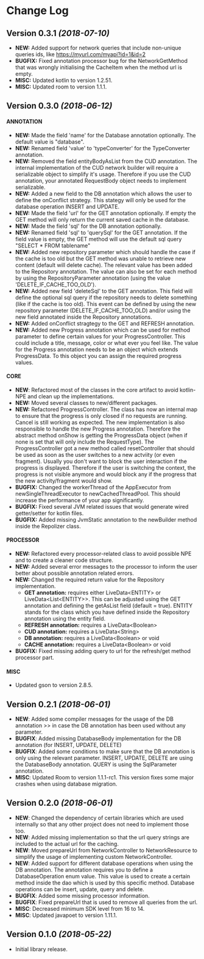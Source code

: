 Change Log
==========

Version 0.3.1 *(2018-07-10)*
----------------------------
- **NEW:** Added support for network queries that include non-unique queries ids, like https://myurl.com/myapi?id=1&id=2
- **BUGFIX:** Fixed annotation processor bug for the NetworkGetMethod that was wrongly initialising the CacheItem when the method url is empty.
- **MISC:** Updated kotlin to version 1.2.51.
- **MISC:** Updated room to version 1.1.1.


Version 0.3.0 *(2018-06-12)*
----------------------------

#### ANNOTATION

- **NEW:** Made the field 'name' for the Database annotation optionally. The default value is "database".
- **NEW:** Renamed field 'value' to 'typeConverter' for the TypeConverter annotation.
- **NEW:** Removed the field entityBodyAsList from the CUD annotation. The internal implementation of the CUD network builder will require a serializable object to simplify it's usage. Therefore if you use the CUD annotation, your annotated RequestBody object needs to implement serializable.
- **NEW:** Added a new field to the DB annotation which allows the user to define the onConflict strategy. This stategy will only be used for the database operation INSERT and UPDATE.
- **NEW:** Made the field 'url' for the GET annotation optionally. If empty the GET method will only return the current saved cache in the database.
- **NEW:** Made the field 'sql' for the DB annotation optionally.
- **NEW:** Renamed field 'sql' to 'querySql' for the GET annotation. If the field value is empty, the GET method will use the default sql query "SELECT * FROM tablename"
- **NEW:** Added new repository parameter which should handle the case if the cache is too old but the GET method was unable to retrieve new content (default will delete cache). The relevant value has been added to the Repository annotation. The value can also be set for each method by using the RepositoryParameter annotation (using the value 'DELETE_IF_CACHE_TOO_OLD').
- **NEW:** Added new field 'deleteSql' to the GET annotation. This field will define the optional sql query if the repository needs to delete something (like if the cache is too old). This event can be defined by using the new repository parameter (DELETE_IF_CACHE_TOO_OLD) and/or using the new field annotated inside the Repository annotations.
- **NEW:** Added onConflict stragtegy to the GET and REFRESH annotation.
- **NEW:** Added new Progress annotation which can be used for method parameter to define certain values for your ProgressController. This could include a title, message, color or what ever you feel like. The value for the Progress annotation needs to be an object which extends ProgressData. To this object you can assign the required progress values.

#### CORE
- **NEW**: Refactored most of the classes in the core artifact to avoid kotlin-NPE and clean up the implementations.
- **NEW:** Moved several classes to new/different packages.
- **NEW:** Refactored ProgressController. The class has now an internal map to ensure that the progress is only closed if no requests are running. Cancel is still working as expected. The new implementation is also responsible to handle the new Progress annotation. Therefore the abstract method onShow is getting the ProgressData object (when if none is set that will only include the RequestType). The ProgressController got a new method called resetController that should be used as soon as the user switches to a new actviity (or even fragment). Usually you don't want to block the user interaction if the progress is displayed. Therefore if the user is switching the context, the progress is not visible anymore and would block any if the progress that the new activity/fragment would show.
- **BUGFIX:** Changed the workerThread of the AppExecutor from newSingleThreadExecutor to newCachedThreadPool. This should increase the performance of your app significantly.
- **BUGFIX:** Fixed several JVM related issues that would generate wired getter/setter for kotlin files.
- **BUGFIX:** Added missing JvmStatic annotation to the newBuilder method inside the Repolizer class.

#### PROCESSOR
- **NEW:** Refactored every processor-related class to avoid possible NPE and to create a cleaner code structure.
- **NEW:** Added several error messages to the processor to inform the user better about possible annotation related errors.
- **NEW:** Changed the required return value for the Repository implementation. 
  * **GET annotation:** requires either LiveData\<ENTITY\> or LiveData\<List\<ENTITY\>\>. This can be adjusted using the GET annotation and defining the getAsList field (default = true). ENTITY stands for the class which you have defined inside the Repository annotation using the entity field.
  * **REFRESH annotation:** requires a LiveData\<Boolean\>
  * **CUD annotation:** requires a LiveData\<String\>
  * **DB annotation:** requires a LiveData\<Boolean\> or void
  * **CACHE annotation:** requires a LiveData\<Boolean\> or void
- **BUGFIX:** Fixed missing adding query to url for the refresh/get method processor part.

#### MISC
- Updated gson to version 2.8.5.

Version 0.2.1 *(2018-06-01)*
----------------------------

- **NEW**: Added some compiler messages for the usage of the DB annotation >> in case the DB annotation has been used without any parameter.
- **BUGFIX**: Added missing DatabaseBody implementation for the DB annotation (for INSERT, UPDATE, DELETE)
- **BUGFIX**: Added some conditions to make sure that the DB annotation is only using the relevant parameter. INSERT, UPDATE, DELETE are using the DatabaseBody annotation. QUERY is using the SqlParameter annotation.
- **MISC**: Updated Room to version 1.1.1-rc1. This version fixes some major crashes when using database migration.

Version 0.2.0 *(2018-06-01)*
----------------------------

- **NEW**: Changed the dependency of certain libraries which are used internally so that any other project does not need to implement those too.
- **NEW**: Added missing implementation so that the url query strings are included to the actual url for the caching.
- **NEW**: Moved prepareUrl from NetworkController to NetworkResource to simplify the usage of implementing custom NetworkController.
- **NEW**: Added support for different database operations when using the DB annotation. The annotation requires you to define a DatabaseOperation enum value. This value is used to create a certain method inside the dao which is used by this specific method. Database operations can be insert, update, query and delete.
- **BUGFIX**: Added some missing processor information.
- **BUGFIX**: Fixed prepareUrl that is used to remove all queries from the url.
- **MISC**: Decreased minimum SDK level from 16 to 14.
- **MISC**: Updated javapoet to version 1.11.1.

Version 0.1.0 *(2018-05-22)*
----------------------------

- Initial library release.
